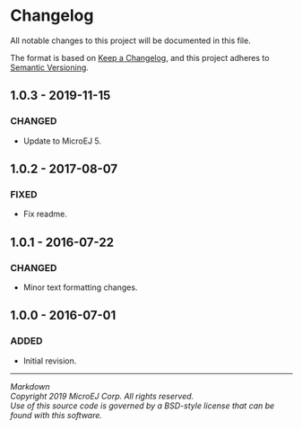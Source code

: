 # Changelog

All notable changes to this project will be documented in this file.

The format is based on [Keep a Changelog](https://keepachangelog.com/en/1.0.0/),
and this project adheres to [Semantic Versioning](https://semver.org/spec/v2.0.0.html).

## 1.0.3 - 2019-11-15

### CHANGED

  - Update to MicroEJ 5.

## 1.0.2 - 2017-08-07

### FIXED

  - Fix readme.
  
## 1.0.1 - 2016-07-22

### CHANGED

  - Minor text formatting changes.

## 1.0.0 - 2016-07-01

### ADDED

  - Initial revision.

---  
_Markdown_   
_Copyright 2019 MicroEJ Corp. All rights reserved._  
_Use of this source code is governed by a BSD-style license that can be found with this software._  